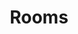 ---
title: Rooms
menu:
  sidebar:
    name: Rooms
    identifier: Rooms
    parent: TryHackME
    weight: 10
---